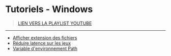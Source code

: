 # Tutoriels - Windows

> [LIEN VERS LA PLAYLIST YOUTUBE](https://www.youtube.com/playlist?list=PLrSOXFDHBtfFrcRVrJ2ELX2_160l_CpQd)

---

+ [Afficher extension des fichiers](https://www.youtube.com/watch?v=ac1WdzSqatw)
+ [Réduire latence sur les jeux](https://www.youtube.com/watch?v=TCTpKPolAH4)
+ [Variable d'environnement Path](https://www.youtube.com/watch?v=M2BWTJXDJXY)
